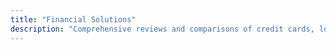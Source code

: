 ```yaml
---
title: "Financial Solutions"
description: "Comprehensive reviews and comparisons of credit cards, loans, and financial products to help you make informed decisions."
---
```

